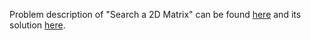 Problem description of "Search a 2D Matrix" can be found [here](https://leetcode.com/problems/search-a-2d-matrix/description/) and its solution [here](https://github.com/aurimas13/Solutions-To-Problems/blob/main/LeetCode/Python%20Solutions/Search%20a%202D%20Matrix/search.py).
